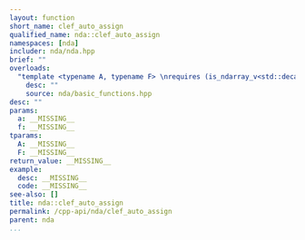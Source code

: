 ```yaml
---
layout: function
short_name: clef_auto_assign
qualified_name: nda::clef_auto_assign
namespaces: [nda]
includer: nda/nda.hpp
brief: ""
overloads:
  "template <typename A, typename F> \nrequires (is_ndarray_v<std::decay_t<A>>) \n\nvoid clef_auto_assign(A && a, F && f)":
    desc: ""
    source: nda/basic_functions.hpp
desc: ""
params:
  a: __MISSING__
  f: __MISSING__
tparams:
  A: __MISSING__
  F: __MISSING__
return_value: __MISSING__
example:
  desc: __MISSING__
  code: __MISSING__
see-also: []
title: nda::clef_auto_assign
permalink: /cpp-api/nda/clef_auto_assign
parent: nda
...
```


